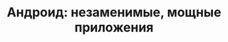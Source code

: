---
layout: autopage_category
permalink: /blog/android/
breadcrumb: Андроид
title: "Андроид: незаменимые, мощные приложения"
description: "Записи блога на тему Андроид: личный опыт, рекомендации по выбору приложений, мастхэв"
image: /assets/img/categories/android.png
---